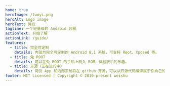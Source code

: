 ```yaml
---
home: true
heroImage: /twoyi.png
heroAlt: Logo image
heroText: 两仪
tagline: 一个轻量级的 Android 容器
actionText: 开始了解
actionLink: /guide/
features:
  - title: 完全可定制
    details: 内部为完全可定制的 Android 8.1 系统，可支持 Root、Xposed 等。
  - title: 免 ROOT
    details: 可以在免 ROOT 的手机上刷入 ROM，体验玩机的乐趣。
  - title: 开源（正在进行中）
    details: 两仪 App 和内部系统将在 github 开源，可以从开源代码编译属于你自己的 ROM！
footer: MIT Licensed | Copyright © 2019-present weishu
---
```

